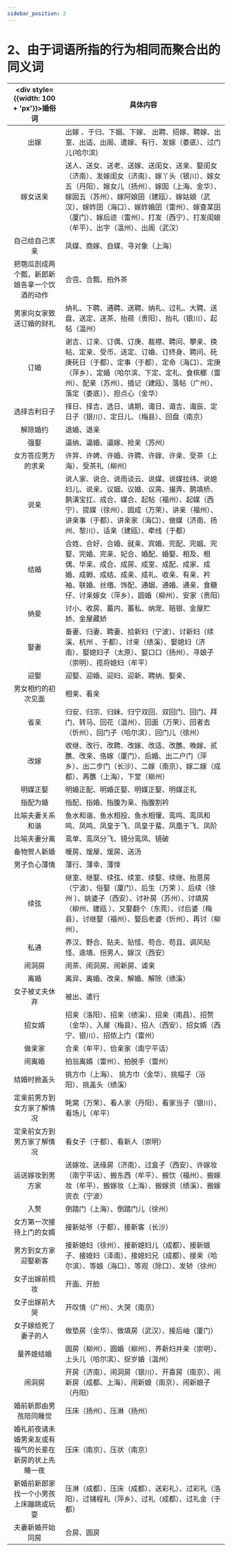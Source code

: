 ```yaml
---
sidebar_position: 2
---
```


# 2、由于词语所指的行为相同而聚合出的同义词

| <div style={{width: 100 + 'px'}}>婚俗词</div> | 具体内容 |
| :---: | --- |
| 出嫁 | 出嫁 、于归、下姻、下嫁、 出聘、招嫁、聘嫁、出室、出适、出阁、遣嫁、有行、发嫁（娄底）、过门儿(哈尔滨) |
| 嫁女送亲 | 送人、送女、送老、送嫁、送闺女、送亲、娶闺女（济南）、发嫁闺女（济南）、嫁丫头（银川）、嫁女五（丹阳）、嫁女儿（扬州）、嫁囡（上海、金华）、嫁囡五（苏州）、嫁阿娘囝（建瓯）、嫁姑娘（武汉）、嫁妰囝（海口）、嫁妰婚囝（雷州）、嫁查某囝（厦门）、嫁后迹（雷州）、打发（西宁）、打发闺娘（牟平）、出字（温州）、出阁（武汉）|
| 自己给自己求亲 | 凤媒、商嫁、自媒、寻对象（上海） |
| 把匏瓜剖成两个瓢，新郎新娘各拿一个饮酒的动作 | 合卺、合瓢、拍外茶 |
| 男家向女家致送订婚的财礼 | 纳礼、下聘、通聘、送聘、纳礼、过礼、大聘、送盘、送定、送茶、抬荷（贵阳）、抬礼（银川）、起帖（温州） |
| 订婚 | 谢吉、订亲、订偶、订庚、裁襟、聘问、攀亲、换帖、定亲、受币、送定、订婚、订终身、聘问、矺庚矺日（于都）、定事（于都）、定命（海口）、定庚（萍乡）、定婚（哈尔滨、下定、定礼、食槟榔（雷州）、配亲（苏州）、插记（建瓯）、落帖（广州）、落定（娄底））、担点心（金华） |
| 选择吉利日子 | 择日、择吉、选日、请期、诹日、诹吉、诹辰、定日子（银川）、定日儿、（梅县）、回盘（南京） |
| 解除婚约 | 退婚、退亲 |
| 强娶 | 逼纳、逼婚、逼嫁、抢亲（苏州） |
| 女方答应男方的求亲 | 许笄、许娉、许婚、许聘、许嫁、许亲、受茶（上海）、受茶礼（柳州） |
| 说亲 | 说人家、说合、说雨谈云、说媒、说媒拉纬、说媳妇儿、说亲、议姻、议婚、议脔、撮弄、鹊填桥、鹊潢宝扛、成合、媒合、起帖（福州）、起媒（西宁）、提媒（徐州）、圆成（万荣）、讲亲（福州）、讲亲事（于都）、讲亲家（海口）、做媒（济南、扬州、黎川）、话亲（建瓯）、牵线（于都） |
| 结婚 | 合姓、合好、合婚、就亲、宾婚、完配、完姻、完娶、完婚、完亲、妃合、婚配、婚娶、相及、相偶、毕亲、成合、成房、成室、成配、成家、成婚、成婣、成结、成亲、成礼、收亲、有亲、衿袖、联婚、丝缗、饰配、通姻、通婚、通亲、食糖仔、讨亲嫁女（萍乡）、圆婚（柳州）、安家（贵阳） |
| 纳妾 | 讨小、收房、蓄内、蓄私、纳宠、赔银、金屋贮娇、金屋藏娇 |
| 娶妻 | 畜妻、归妻、聘妻、拾新妇（宁波）、讨新妇（续溪、杭州 、于都）、讨亲（绩溪）、娶媳妇（济南）、娶媳妇子（太原）、娶口口（扬州）、寻娘子（崇明）、揽将媳妇（牟平） |
| 迎娶 | 迎娶、迎婚、迎妇、迎新、聘纳、娶亲、 |
| 男女相约的初次见面 | 相亲、看亲 |
| 省亲 | 归安、归宗、归妹、归宁双回、双回门、回门、拜门、转马、回花（温州）、回面（万荣）、回者去（忻州）、回门子（哈尔滨）、回门儿（徐州） |
| 改嫁 | 收继、改行、改聘、改嫁、改适、改醮、晚嫁、贰醮、改亲、佫嫁（厦门）、后婚、出二户门（萍乡）、出二步门（长沙）、二嫁（南京）、嫁二嫁（成都）、再醮（上海）、下堂（柳州） |
| 明媒正娶 | 明婚正配、明婚正娶、明媒正娶、明媒正礼 |
| 指配为婚 | 指配、指婚、指腹为亲、指腹割衿 |
| 比喻夫妻关系和谐 | 鱼水和谐、鱼水相投、鱼水相懽、鸾鸣、鸾凤和鸣、凤鸣、凤皇于飞、凤皇于蜚、凤凰于飞、凤阶 |
| 比喻夫妻分离 | 鸾单、鸾凤分飞、镜分鸾凤、镜破 |
| 备物贺人新婚 | 暖房、煖屋、煖房、送汤 |
| 男子负心薄情 | 薄行、薄幸、薄悻 |
| 续弦 | 继室、继娶、续弦、续室、续娶、续继、抬意房（宁波）、俗娶（厦门）、后生（万荣 ）、后续（徐州 ）、姚婆子（西安）、讨补房（苏州）、讨填房（柳州、建瓯 ）、又娶翻个（东莞）、讨后婆（梅县）、讨继娶（福州）、娶后老婆（忻州）、再讨（柳州）、 |
| 私通 | 养汉、野合、贴夫、贴怪、苟合、苟且、调风贴怪、逾墙、拐男人、嫁汉（西安） |
| 闹洞房 | 闹茶、闹洞房、闹新房、谑亲 |
| 离婚 | 离异、离婚、改亲、解婚、解除（绩溪） |
| 女子被丈夫休弃 | 被出、遣行 |
| 招女婿 | 招亲（洛阳）、招亲（绩溪）、招亲（南昌）、招赘（金华）、入屋（梅县）、招人（西安）、招女婿（西宁、银川）、招侬上门（雷州） |
| 做亲家 | 合亲（牟平）、佮亲家（南宁平话） |
| 闹离婚 | 拍翁离婿（雷州）、拍脱手（雷州） |
| 结婚时掀盖头 | 挑方巾（上海）、 挑方巾（金华）、挑幅子（浴阳）、挑盖头（绩溪） |
| 定亲前男方到女方家了解情况 | 眊窝（万荣）、看人家（丹阳）、看家当子（银川）、看场儿（牟平） |
| 定亲前女方到男方家了解情况 | 看女子（于都）、看新人（崇明） |
| 运送嫁妆到男方家 | 送嫁妆、送缘房（济南）、过盒子（西安）、许嫁妆（南宁平话）、搬东西（牟平）、搬饮（福州）、搬嫁妆（牟平）、搬嫁妆（上海）、搬嫁资（绩溪）、搬嫁资衣（宁波） |
| 入赘 | 倒踏门（上海）、倒踏门儿（徐州） |
| 女方第一次接待上门的女婿 | 接新姑爷（于都）、接新客（长沙） |
| 男方到女方家迎娶新客 | 接新媳妇（徐州）、接新媳妇儿（成都）、接新娘子、接媳妇（泽南）、接媳妇兄（成都）、接亲（哈尔滨）、等娘（海口）、等观（除口）、发轿（徐州） |
| 女子出嫁前梳妆 | 开面、开脸 |
| 女子出嫁前大哭 | 开叹情（广州）、大哭（南京） |
| 女子嫁给死了妻子的人 | 做垫房（金华）、做填房（武汉）、接后岫（厦门） |
| 童养媳结婚 | 圆房（柳州）、圆婚（柳州）、养新妇并亲（崇明）、上头儿（哈尔滨）、捉岁婚（温州） |
| 闹洞房 | 开房（济南）、闹洞房（银川）、开喜房（南京）、闹新房（成都、上海）、闹新娘（南京）、闹新娘子（丹阳） |
| 婚前新郎由男孩陪同睡觉 | 压床（扬州）、压淋（扬州） |
| 婚礼前夜请未婚男亲友或有福气的长辈在新房的状上先睡一夜 | 压床（南京）、压状（南京） |
| 新婚前新郎家找一个小男孩上床蹦跳或玩耍 | 压淋（成都）、压床（成都）、送彩礼）、过彩礼（洛阳）、过铺程礼（萍乡）、过礼（成都）、过礼金（于都） |
| 夫妻新婚开始同房 | 合房、圆房 |